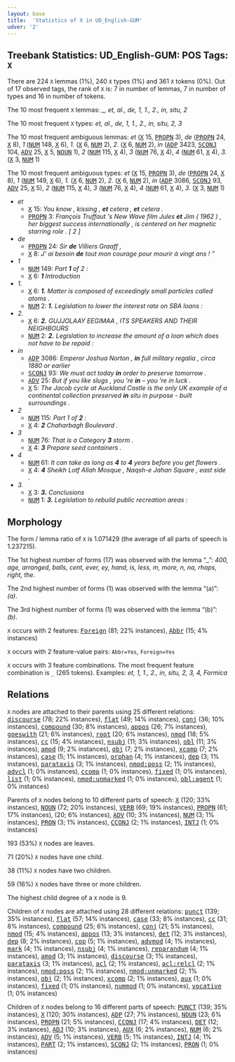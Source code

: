 ```yaml
---
layout: base
title:  'Statistics of X in UD_English-GUM'
udver: '2'
---
```


## Treebank Statistics: UD_English-GUM: POS Tags: `X`

There are 224 `X` lemmas (1%), 240 `X` types (1%) and 361 `X` tokens (0%).
Out of 17 observed tags, the rank of `X` is: 7 in number of lemmas, 7 in number of types and 16 in number of tokens.

The 10 most frequent `X` lemmas: <em>_, et, al., de, 1, 1., 2., in, situ, 2</em>

The 10 most frequent `X` types:  <em>et, al., de, 1, 1., 2., in, situ, 2, 3</em>

The 10 most frequent ambiguous lemmas: <em>et</em> (<tt><a href="en_gum-pos-X.html">X</a></tt> 15, <tt><a href="en_gum-pos-PROPN.html">PROPN</a></tt> 3), <em>de</em> (<tt><a href="en_gum-pos-PROPN.html">PROPN</a></tt> 24, <tt><a href="en_gum-pos-X.html">X</a></tt> 8), <em>1</em> (<tt><a href="en_gum-pos-NUM.html">NUM</a></tt> 148, <tt><a href="en_gum-pos-X.html">X</a></tt> 6), <em>1.</em> (<tt><a href="en_gum-pos-X.html">X</a></tt> 6, <tt><a href="en_gum-pos-NUM.html">NUM</a></tt> 2), <em>2.</em> (<tt><a href="en_gum-pos-X.html">X</a></tt> 6, <tt><a href="en_gum-pos-NUM.html">NUM</a></tt> 2), <em>in</em> (<tt><a href="en_gum-pos-ADP.html">ADP</a></tt> 3423, <tt><a href="en_gum-pos-SCONJ.html">SCONJ</a></tt> 104, <tt><a href="en_gum-pos-ADV.html">ADV</a></tt> 25, <tt><a href="en_gum-pos-X.html">X</a></tt> 5, <tt><a href="en_gum-pos-NOUN.html">NOUN</a></tt> 1), <em>2</em> (<tt><a href="en_gum-pos-NUM.html">NUM</a></tt> 115, <tt><a href="en_gum-pos-X.html">X</a></tt> 4), <em>3</em> (<tt><a href="en_gum-pos-NUM.html">NUM</a></tt> 76, <tt><a href="en_gum-pos-X.html">X</a></tt> 4), <em>4</em> (<tt><a href="en_gum-pos-NUM.html">NUM</a></tt> 61, <tt><a href="en_gum-pos-X.html">X</a></tt> 4), <em>3.</em> (<tt><a href="en_gum-pos-X.html">X</a></tt> 3, <tt><a href="en_gum-pos-NUM.html">NUM</a></tt> 1)

The 10 most frequent ambiguous types:  <em>et</em> (<tt><a href="en_gum-pos-X.html">X</a></tt> 15, <tt><a href="en_gum-pos-PROPN.html">PROPN</a></tt> 3), <em>de</em> (<tt><a href="en_gum-pos-PROPN.html">PROPN</a></tt> 24, <tt><a href="en_gum-pos-X.html">X</a></tt> 8), <em>1</em> (<tt><a href="en_gum-pos-NUM.html">NUM</a></tt> 149, <tt><a href="en_gum-pos-X.html">X</a></tt> 6), <em>1.</em> (<tt><a href="en_gum-pos-X.html">X</a></tt> 6, <tt><a href="en_gum-pos-NUM.html">NUM</a></tt> 2), <em>2.</em> (<tt><a href="en_gum-pos-X.html">X</a></tt> 6, <tt><a href="en_gum-pos-NUM.html">NUM</a></tt> 2), <em>in</em> (<tt><a href="en_gum-pos-ADP.html">ADP</a></tt> 3086, <tt><a href="en_gum-pos-SCONJ.html">SCONJ</a></tt> 93, <tt><a href="en_gum-pos-ADV.html">ADV</a></tt> 25, <tt><a href="en_gum-pos-X.html">X</a></tt> 5), <em>2</em> (<tt><a href="en_gum-pos-NUM.html">NUM</a></tt> 115, <tt><a href="en_gum-pos-X.html">X</a></tt> 4), <em>3</em> (<tt><a href="en_gum-pos-NUM.html">NUM</a></tt> 76, <tt><a href="en_gum-pos-X.html">X</a></tt> 4), <em>4</em> (<tt><a href="en_gum-pos-NUM.html">NUM</a></tt> 61, <tt><a href="en_gum-pos-X.html">X</a></tt> 4), <em>3.</em> (<tt><a href="en_gum-pos-X.html">X</a></tt> 3, <tt><a href="en_gum-pos-NUM.html">NUM</a></tt> 1)


* <em>et</em>
  * <tt><a href="en_gum-pos-X.html">X</a></tt> 15: <em>You know , kissing , <b>et</b> cetera , <b>et</b> cetera .</em>
  * <tt><a href="en_gum-pos-PROPN.html">PROPN</a></tt> 3: <em>François Truffaut 's New Wave film Jules <b>et</b> Jim ( 1962 ) , her biggest success internationally , is centered on her magnetic starring role . [ 2 ]</em>
* <em>de</em>
  * <tt><a href="en_gum-pos-PROPN.html">PROPN</a></tt> 24: <em>Sir <b>de</b> Villiers Graaff ,</em>
  * <tt><a href="en_gum-pos-X.html">X</a></tt> 8: <em>J' ai besoin <b>de</b> tout mon courage pour mourir à vingt ans ! ”</em>
* <em>1</em>
  * <tt><a href="en_gum-pos-NUM.html">NUM</a></tt> 149: <em>Part <b>1</b> of 2 :</em>
  * <tt><a href="en_gum-pos-X.html">X</a></tt> 6: <em><b>1</b> Introduction</em>
* <em>1.</em>
  * <tt><a href="en_gum-pos-X.html">X</a></tt> 6: <em><b>1.</b> Matter is composed of exceedingly small particles called atoms .</em>
  * <tt><a href="en_gum-pos-NUM.html">NUM</a></tt> 2: <em><b>1.</b> Legislation to lower the interest rate on SBA loans :</em>
* <em>2.</em>
  * <tt><a href="en_gum-pos-X.html">X</a></tt> 6: <em><b>2.</b> GUJJOLAAY EEGIMAA , ITS SPEAKERS AND THEIR NEIGHBOURS</em>
  * <tt><a href="en_gum-pos-NUM.html">NUM</a></tt> 2: <em><b>2.</b> Legislation to increase the amount of a loan which does not have to be repaid :</em>
* <em>in</em>
  * <tt><a href="en_gum-pos-ADP.html">ADP</a></tt> 3086: <em>Emperor Joshua Norton , <b>in</b> full military regalia , circa 1880 or earlier</em>
  * <tt><a href="en_gum-pos-SCONJ.html">SCONJ</a></tt> 93: <em>We must act today <b>in</b> order to preserve tomorrow .</em>
  * <tt><a href="en_gum-pos-ADV.html">ADV</a></tt> 25: <em>But if you like slugs , you 're <b>in</b> – you 're in luck .</em>
  * <tt><a href="en_gum-pos-X.html">X</a></tt> 5: <em>The Jacob cycle at Auckland Castle is the only UK example of a continental collection preserved <b>in</b> situ in purpose - built surroundings .</em>
* <em>2</em>
  * <tt><a href="en_gum-pos-NUM.html">NUM</a></tt> 115: <em>Part 1 of <b>2</b> :</em>
  * <tt><a href="en_gum-pos-X.html">X</a></tt> 4: <em><b>2</b> Chaharbagh Boulevard .</em>
* <em>3</em>
  * <tt><a href="en_gum-pos-NUM.html">NUM</a></tt> 76: <em>That is a Category <b>3</b> storm .</em>
  * <tt><a href="en_gum-pos-X.html">X</a></tt> 4: <em><b>3</b> Prepare seed containers .</em>
* <em>4</em>
  * <tt><a href="en_gum-pos-NUM.html">NUM</a></tt> 61: <em>It can take as long as <b>4</b> to <b>4</b> years before you get flowers .</em>
  * <tt><a href="en_gum-pos-X.html">X</a></tt> 4: <em><b>4</b> Sheikh Lotf Allah Mosque , Naqsh-e Jahan Square , east side .</em>
* <em>3.</em>
  * <tt><a href="en_gum-pos-X.html">X</a></tt> 3: <em><b>3.</b> Conclusions</em>
  * <tt><a href="en_gum-pos-NUM.html">NUM</a></tt> 1: <em><b>3.</b> Legislation to rebuild public recreation areas :</em>

## Morphology

The form / lemma ratio of `X` is 1.071429 (the average of all parts of speech is 1.237215).

The 1st highest number of forms (17) was observed with the lemma “_”: <em>400, age, arranged, balls, cent, ever, ey, hand, is, less, m, more, n, na, rhaps, right, the</em>.

The 2nd highest number of forms (1) was observed with the lemma “(a)”: <em>(a)</em>.

The 3rd highest number of forms (1) was observed with the lemma “(b)”: <em>(b)</em>.

`X` occurs with 2 features: <tt><a href="en_gum-feat-Foreign.html">Foreign</a></tt> (81; 22% instances), <tt><a href="en_gum-feat-Abbr.html">Abbr</a></tt> (15; 4% instances)

`X` occurs with 2 feature-value pairs: `Abbr=Yes`, `Foreign=Yes`

`X` occurs with 3 feature combinations.
The most frequent feature combination is `_` (265 tokens).
Examples: <em>et, 1, 1., 2., in, situ, 2, 3, 4, Formica</em>


## Relations

`X` nodes are attached to their parents using 25 different relations: <tt><a href="en_gum-dep-discourse.html">discourse</a></tt> (78; 22% instances), <tt><a href="en_gum-dep-flat.html">flat</a></tt> (49; 14% instances), <tt><a href="en_gum-dep-conj.html">conj</a></tt> (36; 10% instances), <tt><a href="en_gum-dep-compound.html">compound</a></tt> (30; 8% instances), <tt><a href="en_gum-dep-appos.html">appos</a></tt> (26; 7% instances), <tt><a href="en_gum-dep-goeswith.html">goeswith</a></tt> (21; 6% instances), <tt><a href="en_gum-dep-root.html">root</a></tt> (20; 6% instances), <tt><a href="en_gum-dep-nmod.html">nmod</a></tt> (18; 5% instances), <tt><a href="en_gum-dep-cc.html">cc</a></tt> (15; 4% instances), <tt><a href="en_gum-dep-nsubj.html">nsubj</a></tt> (11; 3% instances), <tt><a href="en_gum-dep-obl.html">obl</a></tt> (11; 3% instances), <tt><a href="en_gum-dep-amod.html">amod</a></tt> (9; 2% instances), <tt><a href="en_gum-dep-obj.html">obj</a></tt> (7; 2% instances), <tt><a href="en_gum-dep-xcomp.html">xcomp</a></tt> (7; 2% instances), <tt><a href="en_gum-dep-case.html">case</a></tt> (5; 1% instances), <tt><a href="en_gum-dep-orphan.html">orphan</a></tt> (4; 1% instances), <tt><a href="en_gum-dep-dep.html">dep</a></tt> (3; 1% instances), <tt><a href="en_gum-dep-parataxis.html">parataxis</a></tt> (3; 1% instances), <tt><a href="en_gum-dep-nmod-poss.html">nmod:poss</a></tt> (2; 1% instances), <tt><a href="en_gum-dep-advcl.html">advcl</a></tt> (1; 0% instances), <tt><a href="en_gum-dep-ccomp.html">ccomp</a></tt> (1; 0% instances), <tt><a href="en_gum-dep-fixed.html">fixed</a></tt> (1; 0% instances), <tt><a href="en_gum-dep-list.html">list</a></tt> (1; 0% instances), <tt><a href="en_gum-dep-nmod-unmarked.html">nmod:unmarked</a></tt> (1; 0% instances), <tt><a href="en_gum-dep-obl-agent.html">obl:agent</a></tt> (1; 0% instances)

Parents of `X` nodes belong to 10 different parts of speech: <tt><a href="en_gum-pos-X.html">X</a></tt> (120; 33% instances), <tt><a href="en_gum-pos-NOUN.html">NOUN</a></tt> (72; 20% instances), <tt><a href="en_gum-pos-VERB.html">VERB</a></tt> (69; 19% instances), <tt><a href="en_gum-pos-PROPN.html">PROPN</a></tt> (61; 17% instances),  (20; 6% instances), <tt><a href="en_gum-pos-ADV.html">ADV</a></tt> (10; 3% instances), <tt><a href="en_gum-pos-NUM.html">NUM</a></tt> (3; 1% instances), <tt><a href="en_gum-pos-PRON.html">PRON</a></tt> (3; 1% instances), <tt><a href="en_gum-pos-CCONJ.html">CCONJ</a></tt> (2; 1% instances), <tt><a href="en_gum-pos-INTJ.html">INTJ</a></tt> (1; 0% instances)

193 (53%) `X` nodes are leaves.

71 (20%) `X` nodes have one child.

38 (11%) `X` nodes have two children.

59 (16%) `X` nodes have three or more children.

The highest child degree of a `X` node is 9.

Children of `X` nodes are attached using 28 different relations: <tt><a href="en_gum-dep-punct.html">punct</a></tt> (139; 35% instances), <tt><a href="en_gum-dep-flat.html">flat</a></tt> (57; 14% instances), <tt><a href="en_gum-dep-case.html">case</a></tt> (33; 8% instances), <tt><a href="en_gum-dep-cc.html">cc</a></tt> (31; 8% instances), <tt><a href="en_gum-dep-compound.html">compound</a></tt> (25; 6% instances), <tt><a href="en_gum-dep-conj.html">conj</a></tt> (21; 5% instances), <tt><a href="en_gum-dep-nmod.html">nmod</a></tt> (15; 4% instances), <tt><a href="en_gum-dep-appos.html">appos</a></tt> (13; 3% instances), <tt><a href="en_gum-dep-det.html">det</a></tt> (12; 3% instances), <tt><a href="en_gum-dep-dep.html">dep</a></tt> (8; 2% instances), <tt><a href="en_gum-dep-cop.html">cop</a></tt> (5; 1% instances), <tt><a href="en_gum-dep-advmod.html">advmod</a></tt> (4; 1% instances), <tt><a href="en_gum-dep-mark.html">mark</a></tt> (4; 1% instances), <tt><a href="en_gum-dep-nsubj.html">nsubj</a></tt> (4; 1% instances), <tt><a href="en_gum-dep-reparandum.html">reparandum</a></tt> (4; 1% instances), <tt><a href="en_gum-dep-amod.html">amod</a></tt> (3; 1% instances), <tt><a href="en_gum-dep-discourse.html">discourse</a></tt> (3; 1% instances), <tt><a href="en_gum-dep-parataxis.html">parataxis</a></tt> (3; 1% instances), <tt><a href="en_gum-dep-acl.html">acl</a></tt> (2; 1% instances), <tt><a href="en_gum-dep-acl-relcl.html">acl:relcl</a></tt> (2; 1% instances), <tt><a href="en_gum-dep-nmod-poss.html">nmod:poss</a></tt> (2; 1% instances), <tt><a href="en_gum-dep-nmod-unmarked.html">nmod:unmarked</a></tt> (2; 1% instances), <tt><a href="en_gum-dep-obj.html">obj</a></tt> (2; 1% instances), <tt><a href="en_gum-dep-xcomp.html">xcomp</a></tt> (2; 1% instances), <tt><a href="en_gum-dep-aux.html">aux</a></tt> (1; 0% instances), <tt><a href="en_gum-dep-fixed.html">fixed</a></tt> (1; 0% instances), <tt><a href="en_gum-dep-nummod.html">nummod</a></tt> (1; 0% instances), <tt><a href="en_gum-dep-vocative.html">vocative</a></tt> (1; 0% instances)

Children of `X` nodes belong to 16 different parts of speech: <tt><a href="en_gum-pos-PUNCT.html">PUNCT</a></tt> (139; 35% instances), <tt><a href="en_gum-pos-X.html">X</a></tt> (120; 30% instances), <tt><a href="en_gum-pos-ADP.html">ADP</a></tt> (27; 7% instances), <tt><a href="en_gum-pos-NOUN.html">NOUN</a></tt> (23; 6% instances), <tt><a href="en_gum-pos-PROPN.html">PROPN</a></tt> (21; 5% instances), <tt><a href="en_gum-pos-CCONJ.html">CCONJ</a></tt> (17; 4% instances), <tt><a href="en_gum-pos-DET.html">DET</a></tt> (12; 3% instances), <tt><a href="en_gum-pos-ADJ.html">ADJ</a></tt> (10; 3% instances), <tt><a href="en_gum-pos-AUX.html">AUX</a></tt> (6; 2% instances), <tt><a href="en_gum-pos-NUM.html">NUM</a></tt> (6; 2% instances), <tt><a href="en_gum-pos-ADV.html">ADV</a></tt> (5; 1% instances), <tt><a href="en_gum-pos-VERB.html">VERB</a></tt> (5; 1% instances), <tt><a href="en_gum-pos-INTJ.html">INTJ</a></tt> (4; 1% instances), <tt><a href="en_gum-pos-PART.html">PART</a></tt> (2; 1% instances), <tt><a href="en_gum-pos-SCONJ.html">SCONJ</a></tt> (2; 1% instances), <tt><a href="en_gum-pos-PRON.html">PRON</a></tt> (1; 0% instances)

